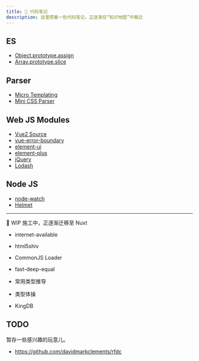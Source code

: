 ```yaml
---
title: 🚄 代码笔记
description: 这里攒着一些代码笔记，正逐渐往“知识地图”中搬迁
---
```


## ES

- [Object.prototype.assign](/source-code/_es/object-assign)
- [Array.prototype.slice](/source-code/_es/array-slice)

## Parser

- [Micro Templating](/articles/micro-templating)
- [Mini CSS Parser](/articles/mini-css-parser)

## Web JS Modules

- [Vue2 Source](/source-code/_js/vue2-source)
- [vue-error-boundary](/source-code/_js/vue-error-boundary)
- [element-ui](/source-code/_js/element-ui)
- [element-plus](/source-code/_js/element-plus)
- [jQuery](/source-code/_js/jquery)
- [Lodash](/source-code/_js/lodash)

## Node JS

- [node-watch](/source-code/_node/node-watch)
- [Helmet](/_archieved/2020-08/helmet-and-security)

---

🚧 WIP 施工中，正逐渐迁移至 Nuxt

* internet-available
<!-- /source-code/_js/module/is-online -->
* html5shiv
<!-- /source-code/_js/module/html5shiv -->
* CommonJS Loader
<!-- /source-code/_js/nodejs/require -->
* fast-deep-equal
<!-- /source-code/_js/module/fast-deep-equal -->
* 常用类型推导
<!-- /source-code/_es/ts/utility-types -->
* 类型体操
<!-- /source-code/_es/ts/type-challenges -->
* KingDB
<!-- /source-code/_es/cpp/kingdb -->

## TODO

暂存一些感兴趣的玩意儿。

* https://github.com/davidmarkclements/rfdc
